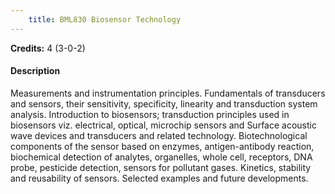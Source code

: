 ```yaml
---
    title: BML830 Biosensor Technology
---
```

**Credits:** 4 (3-0-2)



#### Description 
Measurements and instrumentation principles. Fundamentals of transducers and sensors, their sensitivity, specificity, linearity and transduction system analysis. Introduction to biosensors; transduction principles used in biosensors viz. electrical, optical, microchip sensors and Surface acoustic wave devices and transducers and related technology. Biotechnological components of the sensor based on enzymes, antigen-antibody reaction, biochemical detection of analytes, organelles, whole cell, receptors, DNA probe, pesticide detection, sensors for pollutant gases. Kinetics, stability and reusability of sensors. Selected examples and future developments.